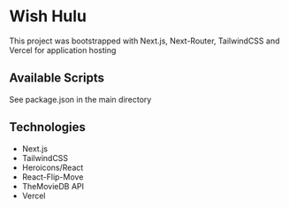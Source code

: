 # Wish Hulu

This project was bootstrapped with Next.js, Next-Router, TailwindCSS and Vercel for application hosting

## Available Scripts

See package.json in the main directory

## Technologies

- Next.js
- TailwindCSS
- Heroicons/React
- React-Flip-Move
- TheMovieDB API
- Vercel
